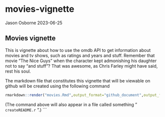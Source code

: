 movies-vignette
================
Jason Osborne
2023-06-25

## Movies vignette

This is vignette about how to use the omdb API to get information about
movies and tv shows, such as ratings and years and stuff. Remember that
movie “The Nice Guys” when the character kept admonishing his daughter
not to say “and stuff”? That was awesome, as Chris Farley might have
said, rest his soul.

The markdown file that constitutes this vignette that will be viewable
on github will be created using the following command

``` r
rmarkdown::render("movies.Rmd",output_format="github_document",output_file="README.md")
```

(The command above will also appear in a file called something ”
`createREADME.r` “.) \`\`\`
